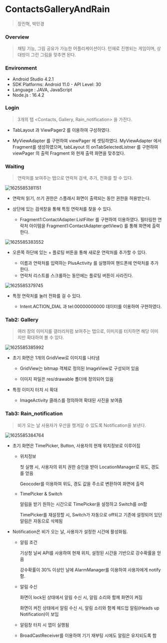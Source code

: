 

# ContactsGalleryAndRain

> 장진혁, 박민경



### Overview

> 채팅 기능, 그림 공유가 가능한 어플리케이션이다. 턴재로 진행되는 게임이며, 상대방이 그린 그림을 맞추면 된다. 



### Environment

* Android Studio 4.2.1
* SDK Platforms: Android 11.0 - API Level: 30
* Language : JAVA, JavaScript
* Node.js : 16.4.2



### Login

> 3개의 탭 <Contacts, Gallery, Rain_notification> 을 가진다.

* TabLayout 과 ViewPager2 를 이용하여 구성하였다.

* MyViewAdapter 를 구현하여 viewPager 에 셋팅하였다. MyViewAdapter 에서 Fragment를 생성하였으며, tabLayout 의 onTabSelectedListner 를 구현하여 viewPager 의 출력 Fragment 와 현재 출력 화면을 맞추었다.

  


### Waiting

> 연락처를 보여주는 탭으로 연락처 검색, 추가, 전화를 할 수 있다.

![1625585381151](https://user-images.githubusercontent.com/56385667/124627610-aa74d980-deba-11eb-802e-fd276c625a36.gif)

- 연락처 읽기, 쓰기 권한은 스플래시 화면이 출력되는 동안 권한을 허용받는다.

- 상단에 있는 검색창을 통해 특정 연락처를 찾을 수 있다. 

  - Fragment1:ContactAdapter:ListFilter 를 구현하여 이용하였다. 필터링한 연락처 아이템을 Fragment1:ContactAdapter:getView() 를 통해 화면에 출력한다.

    

![1625585383552](https://user-images.githubusercontent.com/56385667/124627972-f9227380-deba-11eb-8f91-804423ec2251.gif)


* 오른쪽 하단에 있는 + 플로팅 버튼을 통해 새로운 연락처를 추가할 수 있다.
  
   * 이름과 연락처를 입력하는 PlusActivity 를 실행하여 핸드폰에 연락처를 추가한다.
   * 연락처 리스트를 스크롤하는 동안에는 플로팅 버튼이 사라진다.
   



![1625585379745](https://user-images.githubusercontent.com/56385667/124627503-9335ec00-deba-11eb-8cf1-413e3e8085fc.gif)



* 특정 연락처를 눌러 전화를 걸 수 있다.

  * Intent.ACTION_DIAL 과 tel:00000000000 데이터를 이용하여 구현하였다.








### Tab2: Gallery

> 여러 장의 이미지를 갤러리처럼 보여주는 탭으로,  이미지를 터치하면 해당 이미지만 확대하여 볼 수 있다.

![1625585385992](https://user-images.githubusercontent.com/56385667/124628029-0a6b8000-debb-11eb-8d29-4fa60e22f7cb.gif)

* 초기 화면은 1개의 GridView로 이미지를 나타냄

  * GridView는 bitmap 객체로 정의된 ImageView로 구성되어 있음

  * 이미지 파일은 res/drawable 폴더에 정의되어 있음
  
    

* 특정 이미지 터치 시 확대
  
  * ImageActivity 클래스를 정의하여 확대된 사진을 보여줌





### Tab3: Rain_notification

> 비가 오는 날 사용자가 우산을 챙겨갈 수 있도록 Notification을 보낸다.

![1625585384764](https://user-images.githubusercontent.com/56385667/124628105-1d7e5000-debb-11eb-960b-dace68193458.gif)

* 초기 화면은 TimePicker, Button, 사용자의 현재 위치정보로 이루어짐
  * 위치정보

    첫 실행 시, 사용자의 위치 권한 승인을 받아 LocationManager로 위도, 경도를 얻음

    Geocoder를 이용하여 위도, 경도 값을 주소로 변환하여 화면에 출력

  * TimePicker & Switch

    알림을 받기 원하는 시간으로 TimePicker을 설정하고 Switch를 on함

    TimePicker를 재설정할 시, Switch가 자동으로 off되고 기존에 설정되어 있던 알림은 자동으로 삭제됨

    

* Notification은 비가 오는 날, 사용자가 설정한 시간에 활성화됨.

  * 알림 조건

    기상청 날씨 API를 사용하여 현재 위치, 설정된 시간을 기반으로 강수확률을 얻음

    강수확률이 30% 이상인 날에 AlarmManager를 이용하여 사용자에게 notify함.

  * 알림 수신

    화면이 lock된 상태에서 알림 수신 시, 알림 소리와 함께 화면이 켜짐

    화면이 켜진 상태에서 알림 수신 시, 알림 소리와 함께 헤드업 알림(Heads up Notification)이 보임

  * 알림창 터치 시 앱이 실행됨

  * BroadCastReceiver를 이용하여 기기 재부팅 시에도 알림은 유지되도록 함

    

